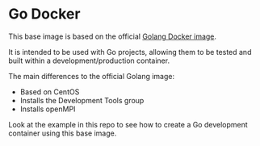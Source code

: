 # Go Docker

This base image is based on the official [Golang Docker image](https://hub.docker.com/_/golang/).

It is intended to be used with Go projects, allowing them to be tested and built within a development/production container.

The main differences to the official Golang image:

* Based on CentOS
* Installs the Development Tools group
* Installs openMPI

Look at the example in this repo to see how to create a Go development container using this base image.
